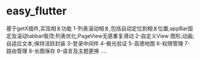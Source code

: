 # easy_flutter
基于getX插件,实现相关功能
1-列表滚动相关,包括自动定位到相关位置;appBar固定及滚动tabbar吸顶;列表优化;PageView无感重复滑动
2-自定义View 图形;动画;自适应文本;保持活跃封装
3-登录中间件
4-极光验证
5-高德地图
6-权限管理
7-路由管理
8-长图保存
9-语言及主题更换
....

